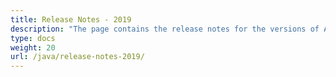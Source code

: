 ```yaml
---
title: Release Notes - 2019
description: "The page contains the release notes for the versions of Aspose.Tasks for Java released in 2019."
type: docs
weight: 20
url: /java/release-notes-2019/
---
```



